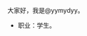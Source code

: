 大家好，我是@yymydyy。
- 职业：学生。
<!---
yymydyy/yymydyy is a ✨ special ✨ repository because its `README.md` (this file) appears on your GitHub profile.
You can click the Preview link to take a look at your changes.
--->
